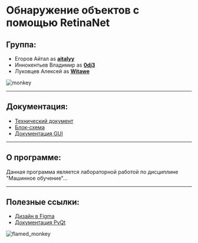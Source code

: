 # Обнаружение объектов с помощью RetinaNet
## Группа:
- Егоров Айтал as **[aitalyy](https://github.com/0dj3/ML-lab1/commits?author=aitalyy)**
- Иннокентьев Владимир as **[0dj3](https://github.com/0dj3/ML-lab1/commits?author=0dj3)**
- Луковцев Алексей as **[Witawe](https://github.com/0dj3/ML-lab1/commits?author=Witawe)**

![monkey](https://i.giphy.com/media/5Zesu5VPNGJlm/giphy.webp)
___
## Документация:
- [Технический документ](https://docs.google.com/document/d/1MM1TELtBkKtAjE9yQ4lVKp5GpSJtRmn7/edit?usp=sharing&ouid=107060867593907016827&rtpof=true&sd=true)
- [Блок-схема](https://docs.google.com/document/d/1PtKv3g_xTQMqNf5aMuMcDJKIB9AcucXf/edit?usp=sharing&ouid=108039641319216515313&rtpof=true&sd=true)
- [Документация GUI](https://docs.google.com/document/d/1iYDcH8vW5qt8NE1q17Douner1vuNkDjMZhA0qZy7FNI/edit?usp=sharing)
___
## О программе:
Данная программа является лабораторной работой по дисциплине "Машинное обучение"...
___
## Полезные ссылки:
- [Дизайн в Figma](https://www.figma.com/file/WsS4cGck8kmb84OwkmJIbN/%D0%9C%D0%9E-%D0%97%D0%B0%D0%B4%D0%B0%D0%BD%D0%B8%D0%B5-1?node-id=0%3A1)
- [Документация PyQt](https://doc.qt.io/)

![flamed_monkey](https://i.giphy.com/media/3o85xDWOG8Sbl9yQzm/giphy.webp)
